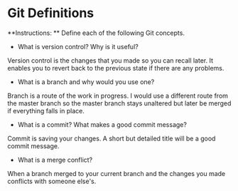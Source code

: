 # Git Definitions

**Instructions: ** Define each of the following Git concepts.

* What is version control?  Why is it useful?

Version control is the changes that you made so you can recall later. It enables you to revert back to the previous state if there are any problems.

* What is a branch and why would you use one?

Branch is a route of the work in progress. I would use a different route from the master branch so the master branch stays unaltered but later be merged if everything falls in place.

* What is a commit? What makes a good commit message?

Commit is saving your changes. A short but detailed title will be a good commit message.

* What is a merge conflict?

When a branch merged to your current branch and the changes you made conflicts with someone else's.
